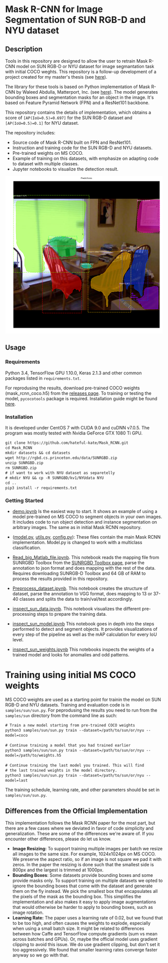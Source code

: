 # Mask R-CNN for Image Segmentation of SUN RGB-D and NYU dataset

## Description

Tools in this repository are designed to allow the user to retrain Mask R-CNN model on SUN RGB-D or NYU dataset for image segmantation task with initial COCO weghts. This repository is a follow-up development of a project created for my master's thesis (see [here](https://github.com/hateful-kate/Mask_RCNN/blob/master/Master's_thesis.pdf)).

The library for these tools is based on Python implementation of Mask R-CNN by Waleed Abdulla, Matterport, Inc. (see [here](https://github.com/matterport/Mask_RCNN)). The model generates bounding boxes and segmentation masks for an object in the image. It's based on Feature Pyramid Network (FPN) and a ResNet101 backbone. 

This repository contains the details of implementation, which obtains a score of `[AP(IoU=0.5)=0.697]` for the SUN RGB-D dataset and `[AP(IoU=0.5)=0.1]` for NYU dataset.

The repository includes:
* Source code of Mask R-CNN built on FPN and ResNet101.
* Instruction and training code for the SUN RGB-D and NYU datasets.
* Pre-trained weights on MS COCO.
* Example of training on this datasets, with emphasize on adapting code to dataset with multiple classes.
* Jupyter notebooks to visualize the detection result.


![Example detection](assets/chairs.png)

## Usage
### Requirements
Python 3.4, TensorFlow GPU 1.10.0, Keras 2.1.3 and other common packages listed in `requirements.txt`.

For reprodusing the results, download pre-trained COCO weights (mask_rcnn_coco.h5) from the [releases page](https://github.com/matterport/Mask_RCNN/releases).
To training or testing the model, `pycocotools` package is required. Installation guide might be found [here]( https://github.com/cocodataset/cocoapi).

### Installation
It is developed under CentOS 7 with CUDA 9.0 and cuDNN v7.0.5. The program was mostly tested with Nvidia GeForce GTX 1080 Ti GPU.

```
git clone https://github.com/hateful-kate/Mask_RCNN.git
cd Mask_RCNN
mkdir datasets && cd datasets
wget http://rgbd.cs.princeton.edu/data/SUNRGBD.zip
unzip SUNRGBD.zip
rm SUNRGBD.zip
# if want to work with NYU dataset as separetelly
# mkdir NYU && cp -R SUNRGBD/kv1/NYUdata NYU
cd ..
pip3 install -r requirements.txt
```

### Getting Started
* [demo.ipynb](samples/demo.ipynb) Is the easiest way to start. It shows an example of using a model pre-trained on MS COCO to segment objects in your own images. It includes code to run object detection and instance segmentation on arbitrary images. The same as in initial Mask RCNN repository.

* ([model.py](mrcnn/model.py), [utils.py](mrcnn/utils.py), [config.py](mrcnn/config.py)): These files contain the main Mask RCNN implementation.  Model.py is changed to work with a multiclass classification.

* [Read_big_Matlab_file.ipynb](samples/sun/Read_big_Matlab_file.ipynb). This notebook reads the mapping file from SUNRGBD Toolbox from the [SUNRGBD Toolbox page](http://rgbd.cs.princeton.edu/), parse the annotation to json format and does mapping with the rest of the data. Requires downloading SUNRGB-D Toolbox and 64 GB of RAM to process the results provided in this repository.

* [Preprocess_dataset.ipynb](samples/sun/Preprocess_dataset.ipynb). This notebook creates the structure of dataset, parse the annotation to VGG format, does mapping to 13 or 37-40 classes and splits the data to train/val/test accordingly.

* [inspect_sun_data.ipynb](samples/sun/inspect_sun_data.ipynb). This notebook visualizes the different pre-processing steps
to prepare the training data.

* [inspect_sun_model.ipynb](samples/sun/inspect_sun_model.ipynb) This notebook goes in depth into the steps performed to detect and segment objects. It provides visualizations of every step of the pipeline as well as the mAP calculation for every IoU level.

* [inspect_sun_weights.ipynb](samples/sun/inspect_sun_weights.ipynb)
This notebooks inspects the weights of a trained model and looks for anomalies and odd patterns.


# Training using initial MS COCO weights
MS COCO weights are used as a starting point for trainin the model on SUN RGB-D and NYU datasets. Training and evaluation code is in `samples/sun/sun.py`. For peprodusing the results you need to run from the `samples/sun` directory from the command line as such:

```
# Train a new model starting from pre-trained COCO weights
python3 samples/sun/sun.py train --dataset=/path/to/sun/or/nyu --model=coco

# Continue training a model that you had trained earlier
python3 samples/sun/sun.py train --dataset=/path/to/sun/or/nyu --model=/path/to/weights.h5

# Continue training the last model you trained. This will find
# the last trained weights in the model directory.
python3 samples/sun/sun.py train --dataset=/path/to/sun/or/nyu --model=last
```

The training schedule, learning rate, and other parameters should be set in `samples/sun/sun.py`.


## Differences from the Official Implementation
This implementation follows the Mask RCNN paper for the most part, but there are a few cases where we deviated in favor of code simplicity and generalization. These are some of the differences we're aware of. If you encounter other differences, please do let us know.

* **Image Resizing:** To support training multiple images per batch we resize all images to the same size. For example, 1024x1024px on MS COCO. We preserve the aspect ratio, so if an image is not square we pad it with zeros. In the paper the resizing is done such that the smallest side is 800px and the largest is trimmed at 1000px.
* **Bounding Boxes**: Some datasets provide bounding boxes and some provide masks only. To support training on multiple datasets we opted to ignore the bounding boxes that come with the dataset and generate them on the fly instead. We pick the smallest box that encapsulates all the pixels of the mask as the bounding box. This simplifies the implementation and also makes it easy to apply image augmentations that would otherwise be harder to apply to bounding boxes, such as image rotation.
* **Learning Rate:** The paper uses a learning rate of 0.02, but we found that to be
too high, and often causes the weights to explode, especially when using a small batch
size. It might be related to differences between how Caffe and TensorFlow compute 
gradients (sum vs mean across batches and GPUs). Or, maybe the official model uses gradient
clipping to avoid this issue. We do use gradient clipping, but don't set it too aggressively.
We found that smaller learning rates converge faster anyway so we go with that.


